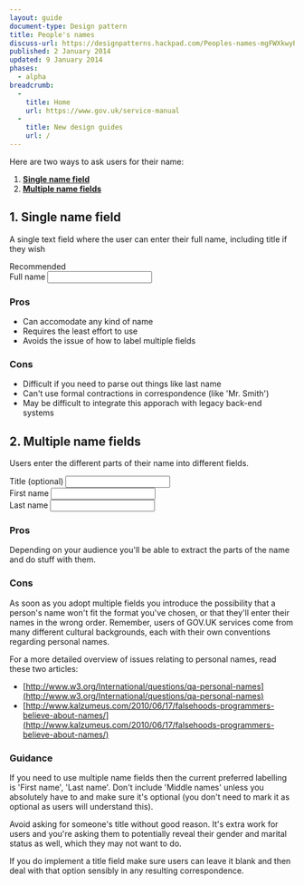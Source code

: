 ```yaml
---
layout: guide
document-type: Design pattern
title: People's names
discuss-url: https://designpatterns.hackpad.com/Peoples-names-mgFWXkwyPEt
published: 2 January 2014
updated: 9 January 2014
phases:
  - alpha
breadcrumb:
  -
    title: Home
    url: https://www.gov.uk/service-manual
  -
    title: New design guides
    url: /
---
```


Here are two ways to ask users for their name:

1. **[Single name field](#single-name-field)**
2. **[Multiple name fields](#multiple-name-fields)**

<h2 class="heading-36" id="single-name-field">1. Single name field</h2>

A single text field where the user can enter their full name, including title if they wish

<div class="example">
  <div class="ribbon">Recommended</div>
  
  <form class="form">
    <div class="form-group">
      <label for="full-name">Full name</label>
      <input type="text" id="full-name" class="form-control">
    </div>
  </form>
  
</div>

<h3 class="heading-24">Pros</h3>

* Can accomodate any kind of name
* Requires the least effort to use
* Avoids the issue of how to label multiple fields

<h3 class="heading-24">Cons</h3>

* Difficult if you need to parse out things like last name
* Can't use formal contractions in correspondence (like 'Mr. Smith')
* May be difficult to integrate this apporach with legacy back-end systems

<h2 class="heading-36" id="multiple-name-fields">2. Multiple name fields</h2>

Users enter the different parts of their name into different fields.

<div class="example">
  <form class="form">
    <div class="form-group">
      <label for="title">Title (optional)</label>
      <input type="text" id="name-title" class="form-control">
    </div>
    <div class="form-group">
      <label for="firstName">First name</label>
      <input type="text" id="firstName" class="form-control">
    </div>
    <div class="form-group">
      <label for="lastName">Last name</label>
      <input type="text" id="lastName" class="form-control">
    </div>
  </form>
</div>

<h3 class="heading-24">Pros</h3>

Depending on your audience you'll be able to extract the parts of the name and do stuff with them.

<h3 class="heading-24">Cons</h3>

As soon as you adopt multiple fields you introduce the possibility that a person's name won't fit the format you've chosen, or that they'll enter their names in the wrong order. Remember, users of GOV.UK services come from many different cultural backgrounds, each with their own conventions regarding personal names.

For a more detailed overview of issues relating to personal names, read these two articles:

* [http://www.w3.org/International/questions/qa-personal-names](http://www.w3.org/International/questions/qa-personal-names)
* [http://www.kalzumeus.com/2010/06/17/falsehoods-programmers-believe-about-names/](http://www.kalzumeus.com/2010/06/17/falsehoods-programmers-believe-about-names/)

<h3 class="heading-24">Guidance</h3>

If you need to use multiple name fields then the current preferred labelling is 'First name', 'Last name'. Don't include 'Middle names' unless you absolutely have to and make sure it's optional (you don't need to mark it as optional as users will understand this).

Avoid asking for someone's title without good reason. It's extra work for users and you're asking them to potentially reveal their gender and marital status as well, which they may not want to do.

If you do implement a title field make sure users can leave it blank and then deal with that option sensibly in any resulting correspondence.

